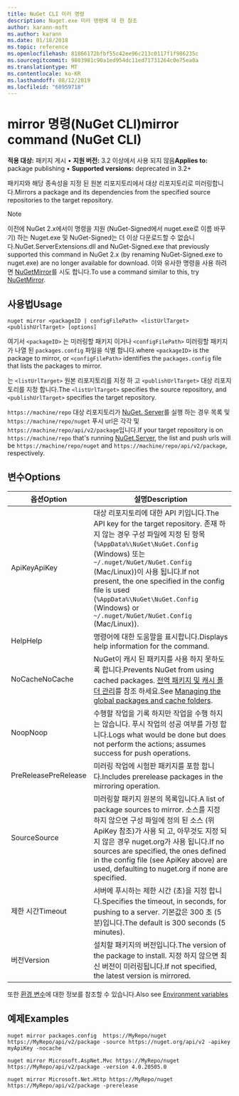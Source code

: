```yaml
---
title: NuGet CLI 미러 명령
description: Nuget.exe 미러 명령에 대 한 참조
author: karann-msft
ms.author: karann
ms.date: 01/18/2018
ms.topic: reference
ms.openlocfilehash: 81866172bfbf55c42ee96c213c0117f1f986235c
ms.sourcegitcommit: 9803981c90a1ed954dc11ed71731264c0e75ea0a
ms.translationtype: MT
ms.contentlocale: ko-KR
ms.lasthandoff: 08/12/2019
ms.locfileid: "68959718"
---
```

# <a name="mirror-command-nuget-cli"></a><span data-ttu-id="0b15a-103">mirror 명령(NuGet CLI)</span><span class="sxs-lookup"><span data-stu-id="0b15a-103">mirror command (NuGet CLI)</span></span>

<span data-ttu-id="0b15a-104">**적용 대상:** 패키지 게시 &bullet; **지원 버전:** 3.2 이상에서 사용 되지 않음</span><span class="sxs-lookup"><span data-stu-id="0b15a-104">**Applies to:** package publishing &bullet; **Supported versions:** deprecated in 3.2+</span></span>

<span data-ttu-id="0b15a-105">패키지와 해당 종속성을 지정 된 원본 리포지토리에서 대상 리포지토리로 미러링합니다.</span><span class="sxs-lookup"><span data-stu-id="0b15a-105">Mirrors a package and its dependencies from the specified source repositories to the target repository.</span></span>

> [!NOTE]
> <span data-ttu-id="0b15a-106">이전에 NuGet 2.x에서이 명령을 지원 (NuGet-Signed에서 nuget.exe로 이름 바꾸기) 하는 Nuget.exe 및 NuGet-Signed는 더 이상 다운로드할 수 없습니다.</span><span class="sxs-lookup"><span data-stu-id="0b15a-106">NuGet.ServerExtensions.dll and NuGet-Signed.exe that previously supported this command in NuGet 2.x (by renaming NuGet-Signed.exe to nuget.exe) are no longer available for download.</span></span> <span data-ttu-id="0b15a-107">이와 유사한 명령을 사용 하려면 [NuGetMirror](https://www.nuget.org/packages/NuGetMirror/)를 시도 합니다.</span><span class="sxs-lookup"><span data-stu-id="0b15a-107">To use a command similar to this, try [NuGetMirror](https://www.nuget.org/packages/NuGetMirror/).</span></span>

## <a name="usage"></a><span data-ttu-id="0b15a-108">사용법</span><span class="sxs-lookup"><span data-stu-id="0b15a-108">Usage</span></span>

```cli
nuget mirror <packageID | configFilePath> <listUrlTarget> <publishUrlTarget> [options]
```

<span data-ttu-id="0b15a-109">여기서 `<packageID>` 는 미러링할 패키지 이거나 `<configFilePath>` 미러링할 패키지가 나열 된 `packages.config` 파일을 식별 합니다.</span><span class="sxs-lookup"><span data-stu-id="0b15a-109">where `<packageID>` is the package to mirror, or `<configFilePath>` identifies the `packages.config` file that lists the packages to mirror.</span></span>

<span data-ttu-id="0b15a-110">는 `<listUrlTarget>` 원본 리포지토리를 지정 하 고 `<publishUrlTarget>` 대상 리포지토리를 지정 합니다.</span><span class="sxs-lookup"><span data-stu-id="0b15a-110">The `<listUrlTarget>` specifies the source repository, and `<publishUrlTarget>` specifies the target repository.</span></span>

<span data-ttu-id="0b15a-111">`https://machine/repo` 대상 리포지토리가 [NuGet. Server](../../hosting-packages/nuget-server.md)를 실행 하는 경우 목록 및 `https://machine/repo/nuget` 푸시 url은 각각 및 `https://machine/repo/api/v2/package`입니다.</span><span class="sxs-lookup"><span data-stu-id="0b15a-111">If your target repository is on `https://machine/repo` that's running [NuGet.Server](../../hosting-packages/nuget-server.md), the list and push urls will be `https://machine/repo/nuget` and `https://machine/repo/api/v2/package`, respectively.</span></span>

## <a name="options"></a><span data-ttu-id="0b15a-112">변수</span><span class="sxs-lookup"><span data-stu-id="0b15a-112">Options</span></span>

| <span data-ttu-id="0b15a-113">옵션</span><span class="sxs-lookup"><span data-stu-id="0b15a-113">Option</span></span> | <span data-ttu-id="0b15a-114">설명</span><span class="sxs-lookup"><span data-stu-id="0b15a-114">Description</span></span> |
| --- | --- |
| <span data-ttu-id="0b15a-115">ApiKey</span><span class="sxs-lookup"><span data-stu-id="0b15a-115">ApiKey</span></span> | <span data-ttu-id="0b15a-116">대상 리포지토리에 대한 API 키입니다.</span><span class="sxs-lookup"><span data-stu-id="0b15a-116">The API key for the target repository.</span></span> <span data-ttu-id="0b15a-117">존재 하지 않는 경우 구성 파일에 지정 된 항목 (`%AppData%\NuGet\NuGet.Config` (Windows) 또는 `~/.nuget/NuGet/NuGet.Config` (Mac/Linux))이 사용 됩니다.</span><span class="sxs-lookup"><span data-stu-id="0b15a-117">If not present,  the one specified in the config file is used (`%AppData%\NuGet\NuGet.Config` (Windows) or `~/.nuget/NuGet/NuGet.Config` (Mac/Linux)).</span></span> |
| <span data-ttu-id="0b15a-118">Help</span><span class="sxs-lookup"><span data-stu-id="0b15a-118">Help</span></span> | <span data-ttu-id="0b15a-119">명령어에 대한 도움말을 표시합니다.</span><span class="sxs-lookup"><span data-stu-id="0b15a-119">Displays help information for the command.</span></span> |
| <span data-ttu-id="0b15a-120">NoCache</span><span class="sxs-lookup"><span data-stu-id="0b15a-120">NoCache</span></span> | <span data-ttu-id="0b15a-121">NuGet이 캐시 된 패키지를 사용 하지 못하도록 합니다.</span><span class="sxs-lookup"><span data-stu-id="0b15a-121">Prevents NuGet from using cached packages.</span></span> <span data-ttu-id="0b15a-122">[전역 패키지 및 캐시 폴더 관리](../../consume-packages/managing-the-global-packages-and-cache-folders.md)를 참조 하세요.</span><span class="sxs-lookup"><span data-stu-id="0b15a-122">See [Managing the global packages and cache folders](../../consume-packages/managing-the-global-packages-and-cache-folders.md).</span></span> |
| <span data-ttu-id="0b15a-123">Noop</span><span class="sxs-lookup"><span data-stu-id="0b15a-123">Noop</span></span> | <span data-ttu-id="0b15a-124">수행할 작업을 기록 하지만 작업을 수행 하지는 않습니다. 푸시 작업의 성공 여부를 가정 합니다.</span><span class="sxs-lookup"><span data-stu-id="0b15a-124">Logs what would be done but does not perform the actions; assumes success for push operations.</span></span> |
| <span data-ttu-id="0b15a-125">PreRelease</span><span class="sxs-lookup"><span data-stu-id="0b15a-125">PreRelease</span></span> | <span data-ttu-id="0b15a-126">미러링 작업에 시험판 패키지를 포함 합니다.</span><span class="sxs-lookup"><span data-stu-id="0b15a-126">Includes prerelease packages in the mirroring operation.</span></span> |
| <span data-ttu-id="0b15a-127">Source</span><span class="sxs-lookup"><span data-stu-id="0b15a-127">Source</span></span> | <span data-ttu-id="0b15a-128">미러링할 패키지 원본의 목록입니다.</span><span class="sxs-lookup"><span data-stu-id="0b15a-128">A list of package sources to mirror.</span></span> <span data-ttu-id="0b15a-129">소스를 지정 하지 않으면 구성 파일에 정의 된 소스 (위 ApiKey 참조)가 사용 되 고, 아무것도 지정 되지 않은 경우 nuget.org가 사용 됩니다.</span><span class="sxs-lookup"><span data-stu-id="0b15a-129">If no sources are specified, the ones defined in the config file (see ApiKey above) are used, defaulting to nuget.org if none are specified.</span></span> |
| <span data-ttu-id="0b15a-130">제한 시간</span><span class="sxs-lookup"><span data-stu-id="0b15a-130">Timeout</span></span> | <span data-ttu-id="0b15a-131">서버에 푸시하는 제한 시간 (초)을 지정 합니다.</span><span class="sxs-lookup"><span data-stu-id="0b15a-131">Specifies the timeout, in seconds, for pushing to a server.</span></span> <span data-ttu-id="0b15a-132">기본값은 300 초 (5 분)입니다.</span><span class="sxs-lookup"><span data-stu-id="0b15a-132">The default is 300 seconds (5 minutes).</span></span> |
| <span data-ttu-id="0b15a-133">버전</span><span class="sxs-lookup"><span data-stu-id="0b15a-133">Version</span></span> | <span data-ttu-id="0b15a-134">설치할 패키지의 버전입니다.</span><span class="sxs-lookup"><span data-stu-id="0b15a-134">The version of the package to install.</span></span> <span data-ttu-id="0b15a-135">지정 하지 않으면 최신 버전이 미러링됩니다.</span><span class="sxs-lookup"><span data-stu-id="0b15a-135">If not specified, the latest version is mirrored.</span></span> |

<span data-ttu-id="0b15a-136">또한 [환경 변수](cli-ref-environment-variables.md)에 대한 정보를 참조할 수 있습니다.</span><span class="sxs-lookup"><span data-stu-id="0b15a-136">Also see [Environment variables](cli-ref-environment-variables.md)</span></span>

## <a name="examples"></a><span data-ttu-id="0b15a-137">예제</span><span class="sxs-lookup"><span data-stu-id="0b15a-137">Examples</span></span>

```cli
nuget mirror packages.config  https://MyRepo/nuget https://MyRepo/api/v2/package -source https://nuget.org/api/v2 -apikey myApiKey -nocache

nuget mirror Microsoft.AspNet.Mvc https://MyRepo/nuget https://MyRepo/api/v2/package -version 4.0.20505.0

nuget mirror Microsoft.Net.Http https://MyRepo/nuget https://MyRepo/api/v2/package -prerelease
```
